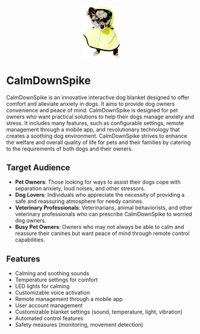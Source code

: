 <p align="center">
<img src = "CSS/images/logo.png" alt="CalmDownSpike Logo" width="100"/>
</p>

# CalmDownSpike

CalmDownSpike is an innovative interactive dog blanket designed to offer comfort and alleviate anxiety in dogs. It aims to provide dog owners convenience and peace of mind. CalmDownSpike is designed for pet owners who want practical solutions to help their dogs manage anxiety and stress. It includes many features, such as configurable settings, remote management through a mobile app, and revolutionary technology that creates a soothing dog environment. CalmDownSpike strives to enhance the welfare and overall quality of life for pets and their families by catering to the requirements of both dogs and their owners.

## Target Audience

- **Pet Owners**: Those looking for ways to assist their dogs cope with separation anxiety, loud noises, and other stressors.
- **Dog Lovers**: Individuals who appreciate the necessity of providing a safe and reassuring atmosphere for needy canines.
- **Veterinary Professionals**: Veterinarians, animal behaviorists, and other veterinary professionals who can prescribe CalmDownSpike to worried dog owners.
- **Busy Pet Owners**: Owners who may not always be able to calm and reassure their canines but want peace of mind through remote control capabilities.

## Features

- Calming and soothing sounds
- Temperature settings for comfort
- LED lights for calming
- Customizable voice activation
- Remote management through a mobile app
- User account management
- Customizable blanket settings (sound, temperature, light, vibration)
- Automated control features
- Safety measures (monitoring, movement detection)

